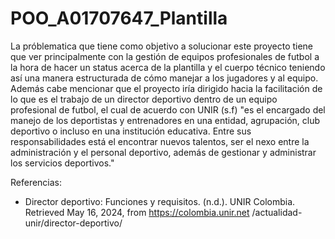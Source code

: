 # POO_A01707647_Plantilla

La próblematica que tiene como objetivo a solucionar este proyecto tiene que ver principalmente con 
la gestión de equipos profesionales de futbol a la hora de hacer un status acerca de la plantilla y el cuerpo técnico
teniendo así una manera estructurada de cómo manejar a los jugadores y al equipo. Además cabe mencionar que 
el proyecto iría dirigido hacia la facilitación de lo que es el trabajo de un director deportivo dentro
de un equipo profesional de futbol, el cual de acuerdo con UNIR (s.f) "es el encargado del manejo de los deportistas y
entrenadores en una entidad, agrupación, club deportivo o incluso en una institución educativa. Entre sus responsabilidades 
está el encontrar nuevos talentos, ser el nexo entre la administración y el personal deportivo, además de gestionar 
y administrar los servicios deportivos."

Referencias:

- Director deportivo: Funciones y requisitos. (n.d.). UNIR Colombia. Retrieved May 16, 2024, from https://colombia.unir.net
  /actualidad-unir/director-deportivo/
